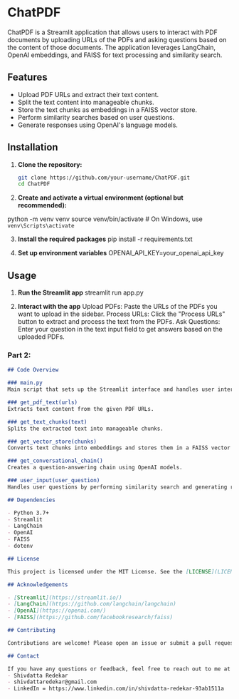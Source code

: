 # ChatPDF

ChatPDF is a Streamlit application that allows users to interact with PDF documents by uploading URLs of the PDFs and asking questions based on the content of those documents. The application leverages LangChain, OpenAI embeddings, and FAISS for text processing and similarity search.

## Features

- Upload PDF URLs and extract their text content.
- Split the text content into manageable chunks.
- Store the text chunks as embeddings in a FAISS vector store.
- Perform similarity searches based on user questions.
- Generate responses using OpenAI's language models.

## Installation

1. **Clone the repository:**

   ```bash
   git clone https://github.com/your-username/ChatPDF.git
   cd ChatPDF

2. **Create and activate a virtual environment (optional but recommended):**

  python -m venv venv
source venv/bin/activate  # On Windows, use `venv\Scripts\activate`

3. **Install the required packages**
  pip install -r requirements.txt
   
4. **Set up environment variables**
  OPENAI_API_KEY=your_openai_api_key

## Usage
   
1. **Run the Streamlit app**
  streamlit run app.py

2. **Interact with the app**
  Upload PDFs: Paste the URLs of the PDFs you want to upload in the sidebar.
  Process URLs: Click the "Process URLs" button to extract and process the text from the PDFs.
  Ask Questions: Enter your question in the text input field to get answers based on the uploaded PDFs.


### Part 2:

```markdown
## Code Overview

### main.py
Main script that sets up the Streamlit interface and handles user interactions.

### get_pdf_text(urls)
Extracts text content from the given PDF URLs.

### get_text_chunks(text)
Splits the extracted text into manageable chunks.

### get_vector_store(chunks)
Converts text chunks into embeddings and stores them in a FAISS vector store.

### get_conversational_chain()
Creates a question-answering chain using OpenAI models.

### user_input(user_question)
Handles user questions by performing similarity search and generating responses.

## Dependencies

- Python 3.7+
- Streamlit
- LangChain
- OpenAI
- FAISS
- dotenv

## License

This project is licensed under the MIT License. See the [LICENSE](LICENSE) file for details.

## Acknowledgements

- [Streamlit](https://streamlit.io/)
- [LangChain](https://github.com/langchain/langchain)
- [OpenAI](https://openai.com/)
- [FAISS](https://github.com/facebookresearch/faiss)

## Contributing

Contributions are welcome! Please open an issue or submit a pull request for any improvements or bug fixes.

## Contact

If you have any questions or feedback, feel free to reach out to me at
- Shivdatta Redekar
- shivdattaredekar@gmail.com
- LinkedIn = https://www.linkedin.com/in/shivdatta-redekar-93ab1511a


